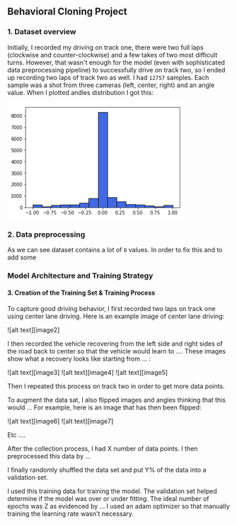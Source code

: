 ## **Behavioral Cloning Project**

### 1. Dataset overview

Initially, I recorded my driving on track one, there were two full laps (clockwise and counter-clockwise) and a few takes of 
two most difficult turns. However, that wasn't enough for the model (even with sophisticated data preprocessing pipeline) to
successfully drive on track two, so I ended up recording two laps of track two as well.
I had `12757` samples. Each sample was a shot from three cameras (left, center, right) and an angle value.
When I plotted andles distribution I got this:

<img src="writeup_imgs/angles_distribution.png" width="400px">

### 2. Data preprocessing

As we can see dataset contains a lot of `0` values. In order to fix this and to add some 


### Model Architecture and Training Strategy


#### 3. Creation of the Training Set & Training Process

To capture good driving behavior, I first recorded two laps on track one using center lane driving. Here is an example image of center lane driving:

![alt text][image2]

I then recorded the vehicle recovering from the left side and right sides of the road back to center so that the vehicle would learn to .... These images show what a recovery looks like starting from ... :

![alt text][image3]
![alt text][image4]
![alt text][image5]

Then I repeated this process on track two in order to get more data points.

To augment the data sat, I also flipped images and angles thinking that this would ... For example, here is an image that has then been flipped:

![alt text][image6]
![alt text][image7]

Etc ....

After the collection process, I had X number of data points. I then preprocessed this data by ...


I finally randomly shuffled the data set and put Y% of the data into a validation set. 

I used this training data for training the model. The validation set helped determine if the model was over or under fitting. The ideal number of epochs was Z as evidenced by ... I used an adam optimizer so that manually training the learning rate wasn't necessary.
